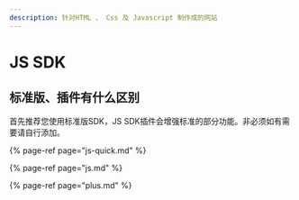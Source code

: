 ```yaml
---
description: 针对HTML 、 Css 及 Javascript 制作成的网站
---
```


# JS SDK

## 标准版、插件有什么区别

首先推荐您使用标准版SDK，JS SDK插件会增强标准的部分功能。非必须如有需要请自行添加。

{% page-ref page="js-quick.md" %}

{% page-ref page="js.md" %}

{% page-ref page="plus.md" %}



